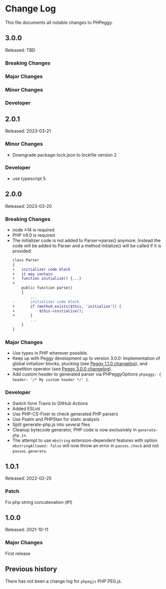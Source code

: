 Change Log
==========

This file documents all notable changes to PHPeggy.

3.0.0
-----

Released: TBD

### Breaking Changes

### Major Changes

### Minor Changes

### Developer

2.0.1
-----

Released: 2023-03-21

### Minor Changes

- Downgrade package-lock.json to lockfile version 2

### Developer

- use typescript 5

2.0.0
-----

Released: 2023-03-20

### Breaking Changes

- node ≥14 is required
- PHP ≥8.0 is required
- The initializer code is not added to Parser->parse() anymore. Instead the code will be added to Parser and a method initialize() will be called if it is provided:
  ~~~diff
  class Parser
  {
  +   initializer code block
  +   it may contain
  +   function initialize() {...}
  +
      public function parse()
      {
          ...
  -       initializer code block
  +       if (method_exists($this, 'initialize')) {
  +           $this->initialize();
  +       }
          ...
      }
  }
  ~~~

### Major Changes

- Use types in PHP wherever possible.
- Keep up with Peggy development up to version 3.0.0:
  Implementation of global initializer blocks, plucking (see [Peggy 1.1.0 changelog](https://github.com/peggyjs/peggy/blob/main/CHANGELOG.md#110)), and repetition operator (see [Peggy 3.0.0 changelog](https://github.com/peggyjs/peggy/blob/main/CHANGELOG.md#300)).
- Add custom header to generated parser via PHPeggyOptions `phpeggy: { header: '/* My custom header */' }`.

### Developer

- Switch form Travis to GitHub Actions
- Added ESLint
- Use PHP-CS-Fixer to check generated PHP parsers
- Use Psalm and PHPStan for static analysis
- Split generate-php.js into several files
- Cleanup bytecode generator, PHP code is now exclusively in `generate-php.js`.
- The attempt to use `mbstring` extension-dependent features with option `mbstringAllowed: false`
  will now throw an error in `passes.check` and not `passes.generate`.

1.0.1
-----

Released: 2022-02-25

### Patch

Fix php string concatenation (#1)

1.0.0
-----

Released: 2021-10-11

### Major Changes

First release

## Previous history

There has not been a change log for `phpegjs` PHP PEG.js.
